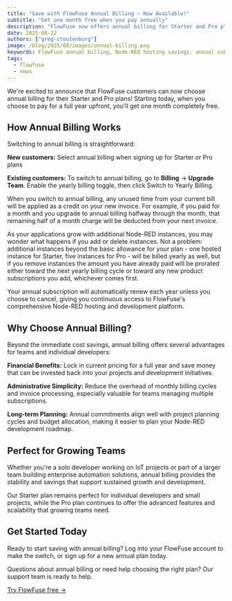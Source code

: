 ```yaml
---
title: "Save with FlowFuse Annual Billing – Now Available!"
subtitle: "Get one month free when you pay annually"
description: "FlowFuse now offers annual billing for Starter and Pro plans with one month free. Lock in current pricing, simplify administration, and support long-term planning."
date: 2025-08-22
authors: ["greg-stoutenburg"]
image: /blog/2025/08/images/annual-billing.png
keywords: FlowFuse annual billing, Node-RED hosting savings, annual subscription, cost savings, FlowFuse pricing
tags:
  - flowfuse
  - news
---
```


We're excited to announce that FlowFuse customers can now choose annual billing for their Starter and Pro plans! Starting today, when you choose to pay for a full year upfront, you'll get one month completely free.

<!--more-->

## How Annual Billing Works

Switching to annual billing is straightforward:

**New customers:** Select annual billing when signing up for Starter or Pro plans

**Existing customers:** To switch to annual billing, go to **Billing** → **Upgrade Team**. Enable the yearly billing toggle, then click Switch to Yearly Billing.



When you switch to annual billing, any unused time from your current bill will be applied as a credit on your new invoice. For example, if you paid for a month and you upgrade to annual billing halfway through the month, that remaining half of a month charge will be deducted from your next invoice.

As your applications grow with additional Node-RED instances, you may wonder what happens if you add or delete instances. Not a problem: additional instances beyond the basic allowance for your plan - one hosted instance for Starter, five instances for Pro - will be billed yearly as well, but if you remove instances the amount you have already paid will be prorated either toward the next yearly billing cycle or toward any new product subscriptions you add, whichever comes first.


Your annual subscription will automatically renew each year unless you choose to cancel, giving you continuous access to FlowFuse's comprehensive Node-RED hosting and development platform.

## Why Choose Annual Billing?

Beyond the immediate cost savings, annual billing offers several advantages for teams and individual developers:

**Financial Benefits:** Lock in current pricing for a full year and save money that can be invested back into your projects and development initiatives.

**Administrative Simplicity:** Reduce the overhead of monthly billing cycles and invoice processing, especially valuable for teams managing multiple subscriptions.

**Long-term Planning:** Annual commitments align well with project planning cycles and budget allocation, making it easier to plan your Node-RED development roadmap.

## Perfect for Growing Teams

Whether you're a solo developer working on IoT projects or part of a larger team building enterprise automation solutions, annual billing provides the stability and savings that support sustained growth and development.

Our Starter plan remains perfect for individual developers and small projects, while the Pro plan continues to offer the advanced features and scalability that growing teams need.

## Get Started Today

Ready to start saving with annual billing? Log into your FlowFuse account to make the switch, or sign up for a new annual plan today.

Questions about annual billing or need help choosing the right plan? Our support team is ready to help.

[Try FlowFuse free →](https://app.flowfuse.com/account/create)


